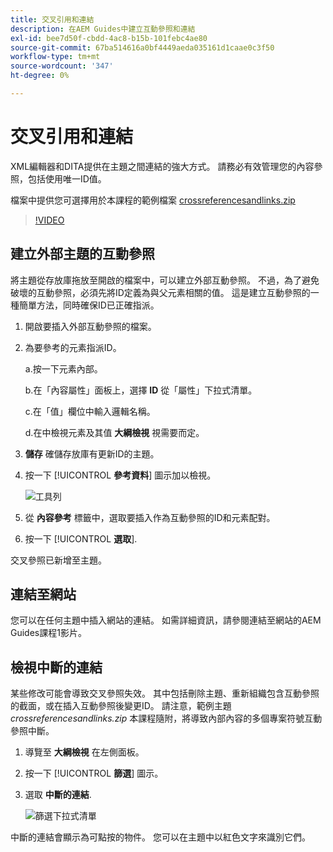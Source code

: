 ```yaml
---
title: 交叉引用和連結
description: 在AEM Guides中建立互動參照和連結
exl-id: bee7d50f-cbdd-4ac8-b15b-101febc4ae80
source-git-commit: 67ba514616a0bf4449aeda035161d1caae0c3f50
workflow-type: tm+mt
source-wordcount: '347'
ht-degree: 0%

---
```


# 交叉引用和連結

XML編輯器和DITA提供在主題之間連結的強大方式。 請務必有效管理您的內容參照，包括使用唯一ID值。

檔案中提供您可選擇用於本課程的範例檔案
[crossreferencesandlinks.zip](assets/crossreferencesandlinks.zip)

>[!VIDEO](https://video.tv.adobe.com/v/342764?quality=12&learn=on)

## 建立外部主題的互動參照

將主題從存放庫拖放至開啟的檔案中，可以建立外部互動參照。 不過，為了避免破壞的互動參照，必須先將ID定義為與父元素相關的值。 這是建立互動參照的一種簡單方法，同時確保ID已正確指派。

1. 開啟要插入外部互動參照的檔案。

1. 為要參考的元素指派ID。

   a.按一下元素內部。

   b.在「內容屬性」面板上，選擇 **ID** 從「屬性」下拉式清單。

   c.在「值」欄位中輸入邏輯名稱。

   d.在中檢視元素及其值 **大綱檢視** 視需要而定。

1. **儲存** 確儲存放庫有更新ID的主題。

1. 按一下 [!UICONTROL **參考資料**] 圖示加以檢視。

   ![工具列](images/lesson-7/references-icon.png)

1. 從 **內容參考** 標籤中，選取要插入作為互動參照的ID和元素配對。

1. 按一下 [!UICONTROL **選取**].

交叉參照已新增至主題。

## 連結至網站

您可以在任何主題中插入網站的連結。 如需詳細資訊，請參閱連結至網站的AEM Guides課程1影片。


## 檢視中斷的連結

某些修改可能會導致交叉參照失效。 其中包括刪除主題、重新組織包含互動參照的截面，或在插入互動參照後變更ID。 請注意，範例主題 _crossreferencesandlinks.zip_ 本課程隨附，將導致內部內容的多個專案符號互動參照中斷。

1. 導覽至 **大綱檢視** 在左側面板。

1. 按一下 [!UICONTROL **篩選**] 圖示。

1. 選取 **中斷的連結**.

   ![篩選下拉式清單](images/lesson-7/broken-links.png)

中斷的連結會顯示為可點按的物件。 您可以在主題中以紅色文字來識別它們。
